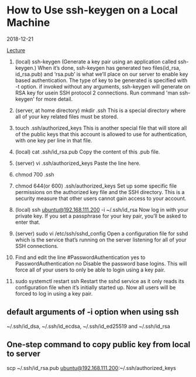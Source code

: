 # How to Use ssh-keygen on a Local Machine
2018-12-21

[Lecture](https://www.udacity.com/course/configuring-linux-web-servers--ud299)

1. (local) ssh-keygen (Generate a key pair using an application called ssh-keygen.)
When it’s done, ssh-keygen has generated two files(id_rsa, id_rsa.pub) and ‘rsa.pub’ is what we’ll place on our server to enable key based authentication. The type of key to be generated is specified with -t option. if invoked without any arguments, ssh-keygen will generate on RSA key for usein SSH protocol 2 connections. Run command 'man ssh-keygen' for more detail.

2. (server, at home directory) mkdir .ssh
This is a special directory where all of your key related files must be stored.

3. touch .ssh/authorized_keys
This is another special file that will store all of the public keys that this account is allowed to use for authentication, with one key per line in that file.

4. (local) cat .ssh/id_rsa.pub
Copy the content of this .pub file.

5. (server) vi .ssh/authorized_keys
Paste the line here.

6. chmod 700 .ssh

7. chmod 644(or 600) .ssh/authorized_keys
Set up some specific file permissions on the authorized key file and the SSH directory. This is a security measure that other users cannot gain access to your account.

8. (local) ssh ubuntu@192.168.111.200 -i ~/.ssh/id_rsa
Now log in with your private key. If you set a passphrase for your key pair, you’ll be asked to enter that.

9. (server) sudo vi /etc/ssh/sshd_config
Open a configuration file for sshd which is the service that’s running on the server listening for all of your SSH connections.

10. Find and edit the line #PasswordAuthentication yes to PasswordAuthentication no
Disable the password base logins. This will force all of your users to only be able to login using a key pair.

11. sudo systemctl restart ssh
Restart the sshd service as it only reads its configuration file when it’s initially started up. Now all users will be forced to log in using a key pair.

## default arguments of -i option when using ssh
~/.ssh/id_dsa, ~/.ssh/id_ecdsa, ~/.ssh/id_ed25519 and ~/.ssh/id_rsa 

## One-step command to copy public key from local to server
scp ~/.ssh/id_rsa.pub ubuntu@192.168.111.200:~/.ssh/authorized_keys